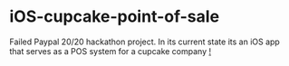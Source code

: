 iOS-cupcake-point-of-sale
=========================

Failed Paypal 20/20 hackathon project. In its current state its an iOS app that serves as a POS system for a cupcake company
[!](https://cloud.githubusercontent.com/assets/3814772/4874069/e99654cc-6239-11e4-9685-ab436f9bbb37.png)
